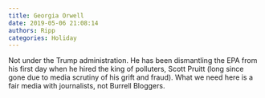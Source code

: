```yaml
---
title: Georgia Orwell
date: 2019-05-06 21:08:14
authors: Ripp
categories: Holiday
---
```


 Not under the Trump administration.  He has been dismantling the EPA from his first day when he hired the king of polluters, Scott Pruitt (long since gone due to media scrutiny of his grift and fraud).  What we need here is a fair media with journalists, not Burrell Bloggers.